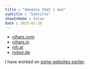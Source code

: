 ```yaml
---
title : "domains that i own"
subtitle : "Subtitle"
showInHome : False
date : 2023-01-26
---
```


* [nihars.com](https://nihars.com)
* [nihars.in](https://nihars.in)
* [nih.ar](https://nih.ar)
* [nybot.de](https://nybot.de)

I have worked on [some websites earlier](/website_collection.html).


